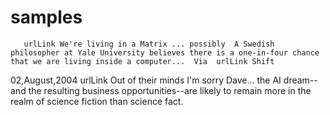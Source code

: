 # samples

       urlLink We're living in a Matrix ... possibly  A Swedish philosopher at Yale University believes there is a one-in-four chance that we are living inside a computer...  Via  urlLink Shift 

<date>02,August,2004</date>
       urlLink Out of their minds  I'm sorry Dave... the AI dream--and the resulting business opportunities--are likely to remain more in the realm of science fiction than science fact.
     
    